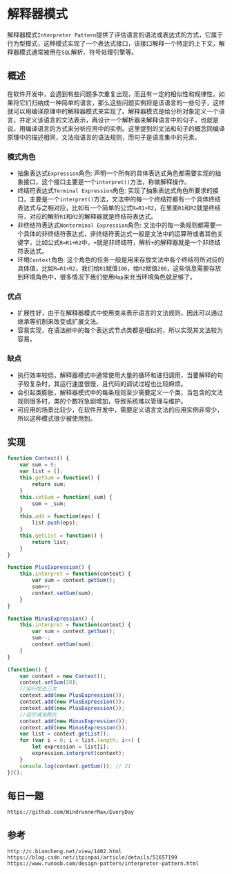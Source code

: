 # 解释器模式
解释器模式`Interpreter Pattern`提供了评估语言的语法或表达式的方式，它属于行为型模式，这种模式实现了一个表达式接口，该接口解释一个特定的上下文，解释器模式通常被用在`SQL`解析、符号处理引擎等。

## 概述
在软件开发中，会遇到有些问题多次重复出现，而且有一定的相似性和规律性，如果将它们归纳成一种简单的语言，那么这些问题实例将是该语言的一些句子，这样就可以用编译原理中的解释器模式来实现了。解释器模式是给分析对象定义一个语言，并定义该语言的文法表示，再设计一个解析器来解释语言中的句子，也就是说，用编译语言的方式来分析应用中的实例。这里提到的文法和句子的概念同编译原理中的描述相同，文法指语言的语法规则，而句子是语言集中的元素。

### 模式角色
* 抽象表达式`Expression`角色: 声明一个所有的具体表达式角色都需要实现的抽象接口，这个接口主要是一个`interpret()`方法，称做解释操作。
* 终结符表达式`Terminal Expression`角色: 实现了抽象表达式角色所要求的接口，主要是一个`interpret()`方法，文法中的每一个终结符都有一个具体终结表达式与之相对应，比如有一个简单的公式`R=R1+R2`，在里面`R1`和`R2`就是终结符，对应的解析`R1`和`R2`的解释器就是终结符表达式。
* 非终结符表达式`Nonterminal Expression`角色: 文法中的每一条规则都需要一个具体的非终结符表达式，非终结符表达式一般是文法中的运算符或者其他关键字，比如公式`R=R1+R2`中，`+`就是非终结符，解析`+`的解释器就是一个非终结符表达式。
* 环境`Context`角色: 这个角色的任务一般是用来存放文法中各个终结符所对应的具体值，比如`R=R1+R2`，我们给`R1`赋值`100`，给`R2`赋值`200`，这些信息需要存放到环境角色中，很多情况下我们使用`Map`来充当环境角色就足够了。

### 优点
* 扩展性好，由于在解释器模式中使用类来表示语言的文法规则，因此可以通过继承等机制来改变或扩展文法。
* 容易实现，在语法树中的每个表达式节点类都是相似的，所以实现其文法较为容易。

### 缺点
* 执行效率较低，解释器模式中通常使用大量的循环和递归调用，当要解释的句子较复杂时，其运行速度很慢，且代码的调试过程也比较麻烦。
* 会引起类膨胀，解释器模式中的每条规则至少需要定义一个类，当包含的文法规则很多时，类的个数将急剧增加，导致系统难以管理与维护。
* 可应用的场景比较少，在软件开发中，需要定义语言文法的应用实例非常少，所以这种模式很少被使用到。


## 实现

```javascript
function Context() {
    var sum = 0;
    var list = [];
    this.getSum = function() {
        return sum;
    }
    this.setSum = function(_sum) {
        sum = _sum;
    }
    this.add = function(eps) {
        list.push(eps);
    }
    this.getList = function() {
        return list;
    }
}

function PlusExpression() {
    this.interpret = function(context) {
        var sum = context.getSum();
        sum++;
        context.setSum(sum);
    }
}

function MinusExpression() {
    this.interpret = function(context) {
        var sum = context.getSum();
        sum--;
        context.setSum(sum);
    }
}

(function() {
    var context = new Context();
    context.setSum(20);
    //运行加法三次
    context.add(new PlusExpression());
    context.add(new PlusExpression());
    context.add(new PlusExpression());
    //运行减法两次
    context.add(new MinusExpression());
    context.add(new MinusExpression());
    var list = context.getList();
    for (var i = 0; i < list.length; i++) {
        let expression = list[i];
        expression.interpret(context);
    }
    console.log(context.getSum()); // 21
})();
```


## 每日一题

```
https://github.com/WindrunnerMax/EveryDay
```

## 参考

```
http://c.biancheng.net/view/1402.html
https://blog.csdn.net/itpinpai/article/details/51657199
https://www.runoob.com/design-pattern/interpreter-pattern.html
```

